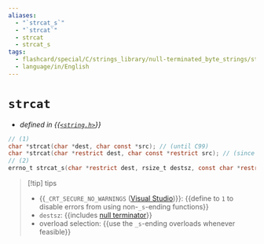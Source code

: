 ```yaml
---
aliases:
  - "`strcat_s`"
  - "`strcat`"
  - strcat
  - strcat_s
tags:
  - flashcard/special/C/strings_library/null-terminated_byte_strings/strcat
  - language/in/English
---
```


# `strcat`

- _defined in {{[`<string.h>`](../../../../general/C%20string%20handling.md)}}_

```C
// (1)
char *strcat(char *dest, char const *src); // (until C99)
char *strcat(char *restrict dest, char const *restrict src); // (since C99)
// (2)
errno_t strcat_s(char *restrict dest, rsize_t destsz, const char *restrict src); // (since C11)
```

> [!tip] tips
>
> - {{`_CRT_SECURE_NO_WARNINGS` ([Visual Studio](Visual%20Studio.md))}}: {{define to `1` to disable errors from using non-`_s`-ending functions}}
> - `destsz`: {{includes [null terminator](null-terminated%20string)}}
> - overload selection: {{use the `_s`-ending overloads whenever feasible}}
